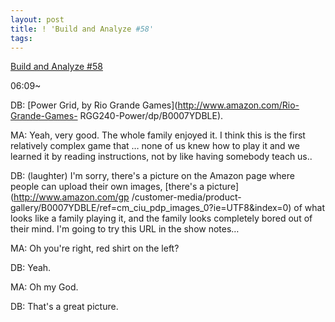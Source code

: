 ```yaml
---
layout: post
title: ! 'Build and Analyze #58'
tags: 
---
```

[Build and Analyze #58](http://5by5.tv/buildanalyze/58)

06:09~

DB: [Power Grid, by Rio Grande Games](http://www.amazon.com/Rio-Grande-Games-
RGG240-Power/dp/B0007YDBLE).

MA: Yeah, very good. The whole family enjoyed it. I think this is the first
relatively complex game that … none of us knew how to play it and we learned
it by reading instructions, not by like having somebody teach us..

DB: (laughter) I'm sorry, there's a picture on the Amazon page where people
can upload their own images, [there's a picture](http://www.amazon.com/gp
/customer-media/product-
gallery/B0007YDBLE/ref=cm_ciu_pdp_images_0?ie=UTF8&index=0) of what looks like
a family playing it, and the family looks completely bored out of their mind.
I'm going to try this URL in the show notes…

MA: Oh you're right, red shirt on the left?

DB: Yeah.

MA: Oh my God.

DB: That's a great picture.

